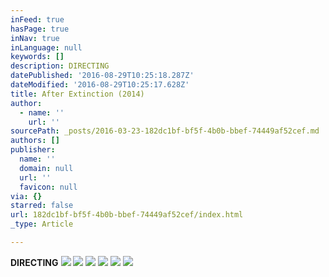 ```yaml
---
inFeed: true
hasPage: true
inNav: true
inLanguage: null
keywords: []
description: DIRECTING
datePublished: '2016-08-29T10:25:18.287Z'
dateModified: '2016-08-29T10:25:17.628Z'
title: After Extinction (2014)
author:
  - name: ''
    url: ''
sourcePath: _posts/2016-03-23-182dc1bf-bf5f-4b0b-bbef-74449af52cef.md
authors: []
publisher:
  name: ''
  domain: null
  url: ''
  favicon: null
via: {}
starred: false
url: 182dc1bf-bf5f-4b0b-bbef-74449af52cef/index.html
_type: Article

---
```

**DIRECTING**
![](https://the-grid-user-content.s3-us-west-2.amazonaws.com/9d448242-cf43-4b67-9aca-c7c493e7d6e7.jpg)
![](https://the-grid-user-content.s3-us-west-2.amazonaws.com/204372bb-0c07-40f2-9d15-310640ee5183.png)
![](https://the-grid-user-content.s3-us-west-2.amazonaws.com/e0fcaeb6-2506-4198-8efc-e6b1adc15ade.jpg)
![](https://s3-us-west-2.amazonaws.com/the-grid-img/p/e57905d9530fe93a6137af4f4a342118a4e7f8aa.jpg)
![](https://s3-us-west-2.amazonaws.com/the-grid-img/p/585a79567200c21437d49241e0e4b3730b3ab679.jpg)
![](https://s3-us-west-2.amazonaws.com/the-grid-img/p/775a5cf4e2a488a0021bca88af1fba5c8ed0c60b.jpg)
